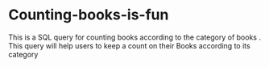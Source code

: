 # Counting-books-is-fun
This is a SQL query for counting books according to the category of books . This query will help users to keep a count on their Books according to its category
